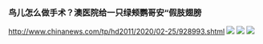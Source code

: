 ### 鸟儿怎么做手术？澳医院给一只绿颊鹦哥安“假肢翅膀
http://www.chinanews.com/tp/hd2011/2020/02-25/928993.shtml
![](http://i2.chinanews.com/simg/hd/2020/02/25/ef5961080f794844a56e0eacf802bceb.jpg)
![](http://i2.chinanews.com/simg/hd/2020/02/25/6477a6c576b64d418e566b3333ae1502.jpg)
![](http://i2.chinanews.com/simg/hd/2020/02/25/a0edceaad40643f4a375f7e774487dae.jpg)

